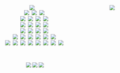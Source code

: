 <a href="https://hits.seeyoufarm.com"><img align="right" src="https://hits.seeyoufarm.com/api/count/incr/badge.svg?url=https%3A%2F%2Fgithub.com%2Fjinviz%2Fhit-counter&count_bg=%23FFFFFF&title_bg=%232C73D2&icon=&icon_color=%23E7E7E7&title=hits&edge_flat=false"/></a>
<div align="center">
  <img src="https://capsule-render.vercel.app/api?type=venom&height=200&color=2c73d2&text=Jinwoo%20Kim&fontColor=ffffff&reversal=false&section=header" />
<div align="center">
  <img src="https://img.shields.io/badge/react-111111.svg?style=for-the-badge&logo=react&logoColor=white" />&nbsp
  <img src="https://img.shields.io/badge/next.js-111111.svg?style=for-the-badge&logo=next.js&logoColor=white" />&nbsp
  <img src="https://img.shields.io/badge/Shadcn%20ui-111111.svg?style=for-the-badge&logo=shadcn/ui&logoColor=white" />&nbsp
</div>
</div>
<div align="center">
  <img src="https://img.shields.io/badge/javascript-111111.svg?style=for-the-badge&logo=javascript&logoColor=white" />&nbsp
  <img src="https://img.shields.io/badge/typescript-111111.svg?style=for-the-badge&logo=typescript&logoColor=white" />&nbsp
  <img src="https://img.shields.io/badge/python-111111.svg?style=for-the-badge&logo=python&logoColor=white" />&nbsp
  <img src="https://img.shields.io/badge/java-111111.svg?style=for-the-badge&logo=coffeescript&logoColor=white" />&nbsp
</div>
<div align="center">
  <img src="https://img.shields.io/badge/tanstack Query-111111.svg?style=for-the-badge&logo=reactquery&logoColor=white" />&nbsp
  <img src="https://img.shields.io/badge/recoil-111111.svg?style=for-the-badge&logo=recoil&logoColor=white" />&nbsp
  <img src="https://img.shields.io/badge/jotai-111111.svg?style=for-the-badge&logo=ghostery&logoColor=white" />&nbsp
  <img src="https://img.shields.io/badge/context-111111.svg?style=for-the-badge&logo=reacttable&logoColor=white" />&nbsp
</div>
<div align="center">
  <img src="https://img.shields.io/badge/tailwind css-111111.svg?style=for-the-badge&logo=tailwind-css&logoColor=white" />&nbsp
  <img src="https://img.shields.io/badge/styled components-111111.svg?style=for-the-badge&logo=styled-components&logoColor=white" />&nbsp
  <img src="https://img.shields.io/badge/scss-111111.svg?style=for-the-badge&logo=sass&logoColor=white" />&nbsp
  <img src="https://img.shields.io/badge/storybook-111111.svg?style=for-the-badge&logo=storybook&logoColor=white" />&nbsp
</div>
<div align="center">
  <img src="https://img.shields.io/badge/docker-111111.svg?style=for-the-badge&logo=docker&logoColor=white" />&nbsp
  <img src="https://img.shields.io/badge/kubernetes-111111.svg?style=for-the-badge&logo=kubernetes&logoColor=white" />&nbsp
  <img src="https://img.shields.io/badge/pwa-111111.svg?style=for-the-badge&logo=pwa&logoColor=white" />&nbsp
  <img src="https://img.shields.io/badge/vercel-111111.svg?style=for-the-badge&logo=vercel&logoColor=white" />&nbsp
  <img src="https://img.shields.io/badge/supabase-111111.svg?style=for-the-badge&logo=supabase&logoColor=white" />&nbsp
  <img src="https://img.shields.io/badge/firebase-111111.svg?style=for-the-badge&logo=firebase&logoColor=white" />&nbsp
</div>
<!-- <div align="center">
  <img src="https://img.shields.io/badge/supabase-111111.svg?style=for-the-badge&logo=supabase&logoColor=white" />&nbsp
  <img src="https://img.shields.io/badge/firebase-111111.svg?style=for-the-badge&logo=firebase&logoColor=white" />&nbsp
  <img src="https://img.shields.io/badge/threejs-111111.svg?style=for-the-badge&logo=three.js&logoColor=white" />&nbsp
  <img src="https://img.shields.io/badge/chartjs-111111.svg?style=for-the-badge&logo=chart.js&logoColor=white" />&nbsp
</div> -->
<div align="center">
  <img src="https://img.shields.io/badge/jira-111111.svg?style=for-the-badge&logo=jira&logoColor=white" />&nbsp
  <img src="https://img.shields.io/badge/slack-111111.svg?style=for-the-badge&logo=slack&logoColor=white" />&nbsp
  <img src="https://img.shields.io/badge/git-111111.svg?style=for-the-badge&logo=git&logoColor=white" />&nbsp
  <img src="https://img.shields.io/badge/figma-111111.svg?style=for-the-badge&logo=figma&logoColor=white" />&nbsp
  <img src="https://img.shields.io/badge/notion-111111.svg?style=for-the-badge&logo=notion&logoColor=white" />&nbsp
  <img src="https://img.shields.io/badge/postman-111111.svg?style=for-the-badge&logo=postman&logoColor=white" />&nbsp
  <img src="https://img.shields.io/badge/UnrealEngine-111111.svg?style=for-the-badge&logo=unrealengine&logoColor=white" />&nbsp
  <img src="https://img.shields.io/badge/linux-111111.svg?style=for-the-badge&logo=linux&logoColor=white" />&nbsp
</div>

<br/>
<br/>
<br/>

<div align="center">
  <img src="https://github-readme-stats.vercel.app/api/top-langs/?username=Jinviz&layout=compact&theme=github_dark_dimmed" />
  <img src="https://github-readme-stats.vercel.app/api?username=Jinviz&show_icons=true&theme=github_dark_dimmed&hide_rank=true&hide=stars" />
  <img src="http://mazassumnida.wtf/api/v2/generate_badge?boj=kb1812" /> 
</div>

<!-- <div align="center">
  <a href="https://medium.com/@rlawlsdn9583">
    <img src="https://img.shields.io/badge/Medium-1EBC8F?style=for-the-badge&logo=Medium&logoColor=white" />&nbsp
  </a>
  <a href="20212908@soongsil.ac.kr">
    <img
      src="https://img.shields.io/badge/20212908@soongsil.ac.kr-0078D4?style=for-the-badge&logo=microsoftoutlook&logoColor=white"/>&nbsp
  </a>
  <a href="https://blog.naver.com/j_nary">
    <img
      src="https://img.shields.io/badge/blog-03C75A?style=for-the-badge&logo=naver&logoColor=white"/>&nbsp
  </a>
  <a href="https://www.instagram.com/j_naary/">
    <img
      src="https://img.shields.io/badge/instagram-E4405F?style=for-the-badge&logo=instagram&logoColor=white"/>&nbsp
  </a>
</div> -->

